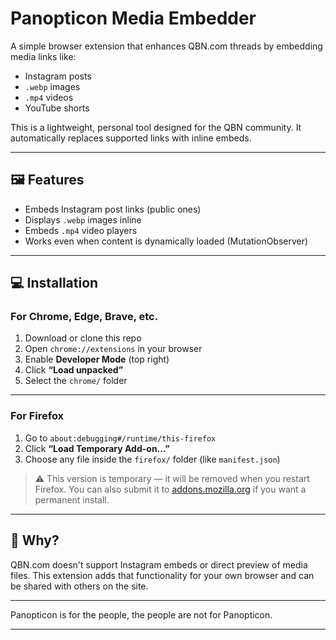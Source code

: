 # Panopticon Media Embedder

A simple browser extension that enhances QBN.com threads by embedding media links like:
- Instagram posts
- `.webp` images
- `.mp4` videos
- YouTube shorts

This is a lightweight, personal tool designed for the QBN community. It automatically replaces supported links with inline embeds.

---

## 🖼 Features

- Embeds Instagram post links (public ones)
- Displays `.webp` images inline
- Embeds `.mp4` video players
- Works even when content is dynamically loaded (MutationObserver)

---

## 💻 Installation

### For Chrome, Edge, Brave, etc.

1. Download or clone this repo
2. Open `chrome://extensions` in your browser
3. Enable **Developer Mode** (top right)
4. Click **“Load unpacked”**
5. Select the `chrome/` folder

---

### For Firefox

1. Go to `about:debugging#/runtime/this-firefox`
2. Click **“Load Temporary Add-on…”**
3. Choose any file inside the `firefox/` folder (like `manifest.json`)

> ⚠️ This version is temporary — it will be removed when you restart Firefox.
> You can also submit it to [addons.mozilla.org](https://addons.mozilla.org) if you want a permanent install.

---

## 🧠 Why?

QBN.com doesn't support Instagram embeds or direct preview of media files. This extension adds that functionality for your own browser and can be shared with others on the site.

---

Panopticon is for the people, the people are not for Panopticon.

---
